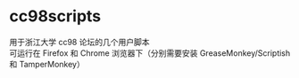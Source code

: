 cc98scripts
===========

用于浙江大学 cc98 论坛的几个用户脚本  
可运行在 Firefox 和 Chrome 浏览器下（分别需要安装 GreaseMonkey/Scriptish 和 TamperMonkey）
